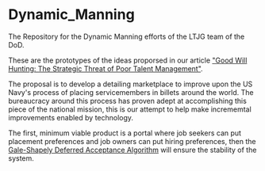 # Dynamic_Manning
The Repository for the Dynamic Manning efforts of the LTJG team of the DoD.

These are the prototypes of the ideas proporsed in our article ["Good Will Hunting: The Strategic Threat of Poor Talent Management"](https://warontherocks.com/2018/12/good-will-hunting-the-strategic-threat-of-poor-talent-management/). 

The proposal is to develop a detailing marketplace to improve upon the US Navy's process of placing servicemembers in billets around the world. The bureaucracy around this process has proven adept at accomplishing this piece of the national mission, this is our attempt to help make incrememtal improvements enabled by technology.

The first, minimum viable product is a portal where job seekers can put placement preferences and job owners can put hiring preferences, then the [Gale-Shapely Deferred Acceptance Algorithm](http://www.u.arizona.edu/~mwalker/501BReadings/Gale&Shapley_AMM1962.pdf) will ensure the stability of the system.